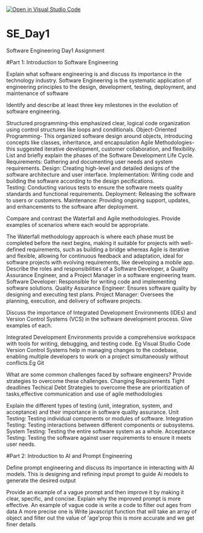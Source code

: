 [![Open in Visual Studio Code](https://classroom.github.com/assets/open-in-vscode-2e0aaae1b6195c2367325f4f02e2d04e9abb55f0b24a779b69b11b9e10269abc.svg)](https://classroom.github.com/online_ide?assignment_repo_id=15571307&assignment_repo_type=AssignmentRepo)
# SE_Day1 
Software Engineering Day1 Assignment

#Part 1: Introduction to Software Engineering

Explain what software engineering is and discuss its importance in the technology industry.
Software Engineering is the systematic application of engineering principles to the design, development, testing, deployment, and maintenance of software

Identify and describe at least three key milestones in the evolution of software engineering.

Structured programming-this emphasized clear, logical code organization using control structures like loops and conditionals.
Object-Oriented Programming- This organized software design around objects, introducing concepts like classes, inheritance, and encapsulation
 Agile Methodologies-this suggested  iterative development, customer collaboration, and flexibility.
List and briefly explain the phases of the Software Development Life Cycle.
Requirements: Gathering and documenting user needs and system requirements.
Design: Creating high-level and detailed designs of the software architecture and user interface.
Implementation: Writing code and building the software according to the design pecifications.\
Testing: Conducting various tests to ensure the software meets quality standards and functional requirements.
 Deployment: Releasing the software to users or customers.
 Maintenance: Providing ongoing support, updates, and enhancements to the software after deployment.


Compare and contrast the Waterfall and Agile methodologies. Provide examples of scenarios where each would be appropriate.

The Waterfall methodology approach is where each phase must be completed before the next begins, making it suitable for projects with well-defined requirements, such as building a bridge whereas  Agile is iterative and flexible, allowing for continuous feedback and adaptation, ideal for software projects with evolving requirements, like developing a mobile app.
Describe the roles and responsibilities of a Software Developer, a Quality Assurance Engineer, and a Project Manager in a software engineering team.
   Software Developer: Responsible for writing code and implementing software solutions.
   Quality Assurance Engineer: Ensures software quality by designing and executing test plans.
  Project Manager: Oversees the planning, execution, and delivery of software projects.

Discuss the importance of Integrated Development Environments (IDEs) and Version Control Systems (VCS) in the software development process. Give examples of each.

Integrated Development Environments provide a comprehensive workspace with tools for writing, debugging, and testing code. Eg Visual Studio Code
Version Control Systems help in  managing changes to the codebase, enabling multiple developers to work on a project simultaneously without conflicts.Eg Git

What are some common challenges faced by software engineers? Provide strategies to overcome these challenges.
Changing Requirements
Tight deadlines
Techical Debt
Strategies to overcome these are prioritization of tasks,effective communication and use of agile methodologies

Explain the different types of testing (unit, integration, system, and acceptance) and their importance in software quality assurance.
 Unit Testing: Testing individual components or modules of software.
 Integration Testing: Testing interactions between different components or subsystems.
 System Testing: Testing the entire software system as a whole.
 Acceptance Testing: Testing the software against user requirements to ensure it meets user needs.


#Part 2: Introduction to AI and Prompt Engineering


Define prompt engineering and discuss its importance in interacting with AI models.
This is designing and refining input prompt to guide Ai models to generate the desired output

Provide an example of a vague prompt and then improve it by making it clear, specific, and concise. Explain why the improved prompt is more effective.
An example of vague code is
write a code to filter out ages from data
A more precise one is
Write javascript function that will take an array of object and filter out the value of 'age'prop this is more accurate and we get finer details
